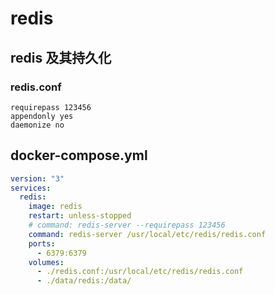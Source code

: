 # redis

## redis 及其持久化

### redis.conf

```shell
requirepass 123456
appendonly yes
daemonize no
```

## docker-compose.yml

```yaml
version: "3"
services:
  redis:
    image: redis
    restart: unless-stopped
    # command: redis-server --requirepass 123456
    command: redis-server /usr/local/etc/redis/redis.conf
    ports:
      - 6379:6379
    volumes:
      - ./redis.conf:/usr/local/etc/redis/redis.conf
      - ./data/redis:/data/
```
